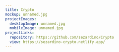 ```yaml
---
title: Crypto
mockup: unnamed.jpg
projectImages:
  desktopImage: unnamed.jpg
  mobileImage: unnamed.jpg
projectLinks:
  repository: https://github.com/sezardino/Crypto
  view: https://sezardino-crypto.netlify.app/
---
```


